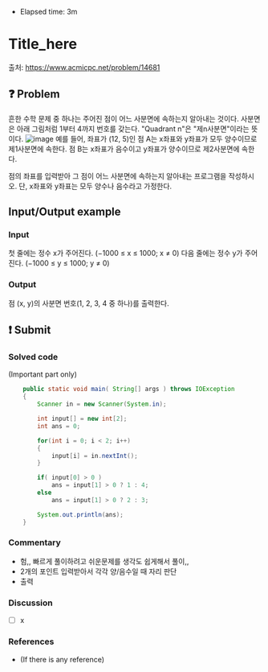 - Elapsed time: 3m

# Title_here
출처: https://www.acmicpc.net/problem/14681

## :question: Problem
흔한 수학 문제 중 하나는 주어진 점이 어느 사분면에 속하는지 알아내는 것이다. 사분면은 아래 그림처럼 1부터 4까지 번호를 갖는다. "Quadrant n"은 "제n사분면"이라는 뜻이다.
![image](https://onlinejudgeimages.s3-ap-northeast-1.amazonaws.com/problem/14681/1.png)
예를 들어, 좌표가 (12, 5)인 점 A는 x좌표와 y좌표가 모두 양수이므로 제1사분면에 속한다. 점 B는 x좌표가 음수이고 y좌표가 양수이므로 제2사분면에 속한다.

점의 좌표를 입력받아 그 점이 어느 사분면에 속하는지 알아내는 프로그램을 작성하시오. 단, x좌표와 y좌표는 모두 양수나 음수라고 가정한다.

## Input/Output example
### Input
첫 줄에는 정수 x가 주어진다. (−1000 ≤ x ≤ 1000; x ≠ 0) 다음 줄에는 정수 y가 주어진다. (−1000 ≤ y ≤ 1000; y ≠ 0)

### Output
점 (x, y)의 사분면 번호(1, 2, 3, 4 중 하나)를 출력한다.

## :exclamation: Submit
### Solved code
(Important part only)
``` java
	public static void main( String[] args ) throws IOException
	{
		Scanner in = new Scanner(System.in);

		int input[] = new int[2];
		int ans = 0;

		for(int i = 0; i < 2; i++)
		{
			input[i] = in.nextInt();
		}

		if( input[0] > 0 )
			ans = input[1] > 0 ? 1 : 4;
		else
			ans = input[1] > 0 ? 2 : 3;

		System.out.println(ans);
	}
```

### Commentary
- 험,, 빠르게 풀이하려고 쉬운문제를 생각도 쉽게해서 풀이,,
- 2개의 포인트 입력받아서 각각 양/음수일 때 자리 판단
- 출력

### Discussion
- [ ] x

### References
- (If there is any reference)